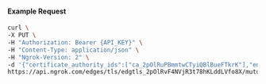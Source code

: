 <!-- Code generated for API Clients. DO NOT EDIT. -->

#### Example Request

```bash
curl \
-X PUT \
-H "Authorization: Bearer {API_KEY}" \
-H "Content-Type: application/json" \
-H "Ngrok-Version: 2" \
-d '{"certificate_authority_ids":["ca_2pOlRuPBmmtwCTyiQBlBueFTkrK"],"enabled":true}' \
https://api.ngrok.com/edges/tls/edgtls_2pOlRvF4NVjR3t78hKLddLVfo8X/mutual_tls
```
